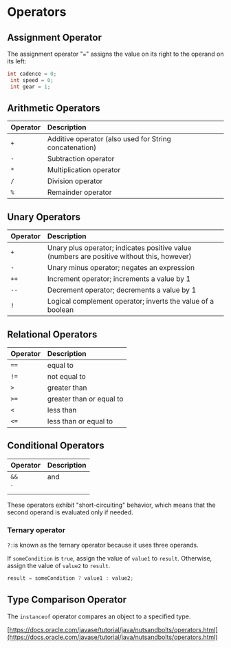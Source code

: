 # Operators

## Assignment Operator

The assignment operator "`=`" assigns the value on its right to the operand on its left:

```java
int cadence = 0;
 int speed = 0;
 int gear = 1;
```

## Arithmetic Operators

| Operator | Description |
| :--- | :--- |
| `+` | Additive operator \(also used for String concatenation\) |
| `-` | Subtraction operator |
| `*` | Multiplication operator |
| `/` | Division operator |
| `%` | Remainder operator |

## Unary Operators

| Operator | Description |
| :--- | :--- |
| `+` | Unary plus operator; indicates positive value \(numbers are positive without this, however\) |
| `-` | Unary minus operator; negates an expression |
| `++` | Increment operator; increments a value by 1 |
| `--` | Decrement operator; decrements a value by 1 |
| `!` | Logical complement operator; inverts the value of a boolean |

## Relational Operators

| Operator | Description |
| :--- | :--- |
| `==` | equal to |
| `!=` | not equal to |
| `>` | greater than |
| `>=` | greater than or equal to |
| `<` | less than |
| `<=` | less than or equal to |

## Conditional Operators

| Operator | Description |
| :--- | :--- |
| `&&` | and |
| `||` | or |

These operators exhibit "short-circuiting" behavior, which means that the second operand is evaluated only if needed.

### Ternary operator

`?:`is known as the ternary operator because it uses three operands.

If `someCondition` is `true`, assign the value of `value1` to `result`. Otherwise, assign the value of `value2` to `result`.

```java
result = someCondition ? value1 : value2;
```

## Type Comparison Operator

The `instanceof` operator compares an object to a specified type.



[https://docs.oracle.com/javase/tutorial/java/nutsandbolts/operators.html](https://docs.oracle.com/javase/tutorial/java/nutsandbolts/operators.html)

